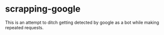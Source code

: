 # scrapping-google
This is an attempt to ditch getting detected by google as a bot while making repeated requests.
